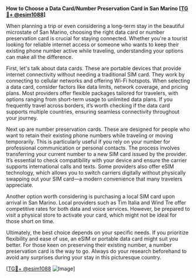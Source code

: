 **How to Choose a Data Card/Number Preservation Card in San Marino [[TG💪+ @esim1088](https://t.me/s/esim1088)]**

When planning a trip or even considering a long-term stay in the beautiful microstate of San Marino, choosing the right data card or number preservation card is crucial for staying connected. Whether you're a tourist looking for reliable internet access or someone who wants to keep their existing phone number active while traveling, understanding your options can make all the difference.

First, let's talk about data cards. These are portable devices that provide internet connectivity without needing a traditional SIM card. They work by connecting to cellular networks and offering Wi-Fi hotspots. When selecting a data card, consider factors like data limits, network coverage, and pricing plans. Most providers offer flexible packages tailored for travelers, with options ranging from short-term usage to unlimited data plans. If you frequently travel across borders, it’s worth checking if the data card supports multiple countries, ensuring seamless connectivity throughout your journey.

Next up are number preservation cards. These are designed for people who want to retain their existing phone numbers while traveling or moving temporarily. This is particularly useful if you rely on your number for professional communication or personal contacts. The process involves transferring your current number to a new SIM card issued by the provider. It’s essential to check compatibility with your device and ensure the carrier supports international calls and texts. Some providers also offer eSIM technology, which allows you to switch carriers digitally without physically swapping out your SIM card—a modern convenience that many travelers appreciate.

Another option worth considering is purchasing a local SIM card upon arrival in San Marino. Local providers such as Tim Italia and Wind Tre offer competitive rates for both data and voice services. However, be prepared to visit a physical store to activate your card, which might not be ideal for those short on time.

Ultimately, the best choice depends on your specific needs. If you prioritize flexibility and ease of use, an eSIM or portable data card might suit you better. For those keen on preserving their existing number, a number preservation card is the way to go. Always do your research beforehand to avoid any surprises during your stay in this picturesque country.

[[TG💪+ @esim1088](https://t.me/s/esim1088) ![Image](https://i.postimg.cc/Y0z9fWf4/image.png)]